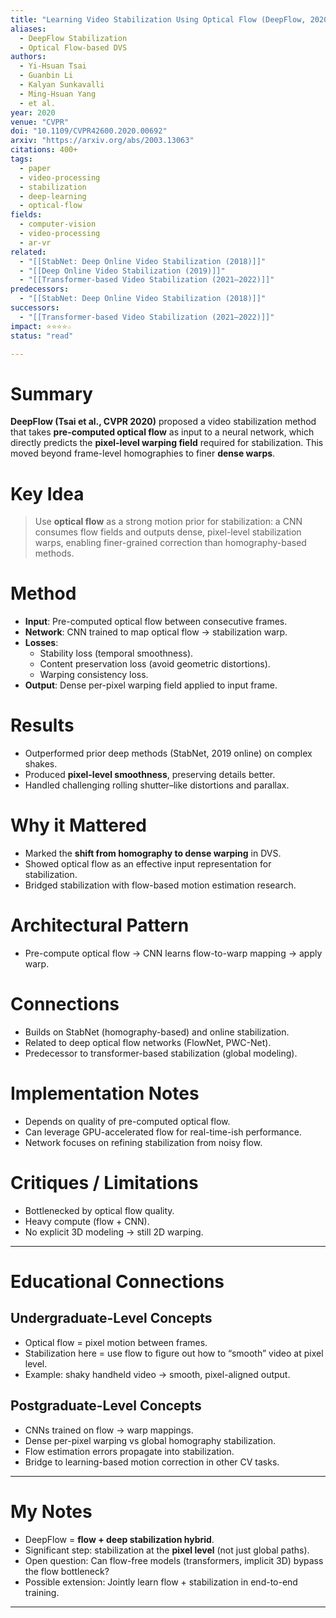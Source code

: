 ```yaml
---
title: "Learning Video Stabilization Using Optical Flow (DeepFlow, 2020)"
aliases:
  - DeepFlow Stabilization
  - Optical Flow-based DVS
authors:
  - Yi-Hsuan Tsai
  - Guanbin Li
  - Kalyan Sunkavalli
  - Ming-Hsuan Yang
  - et al.
year: 2020
venue: "CVPR"
doi: "10.1109/CVPR42600.2020.00692"
arxiv: "https://arxiv.org/abs/2003.13063"
citations: 400+
tags:
  - paper
  - video-processing
  - stabilization
  - deep-learning
  - optical-flow
fields:
  - computer-vision
  - video-processing
  - ar-vr
related:
  - "[[StabNet: Deep Online Video Stabilization (2018)]]"
  - "[[Deep Online Video Stabilization (2019)]]"
  - "[[Transformer-based Video Stabilization (2021–2022)]]"
predecessors:
  - "[[StabNet: Deep Online Video Stabilization (2018)]]"
successors:
  - "[[Transformer-based Video Stabilization (2021–2022)]]"
impact: ⭐⭐⭐⭐☆
status: "read"

---
```


# Summary
**DeepFlow (Tsai et al., CVPR 2020)** proposed a video stabilization method that takes **pre-computed optical flow** as input to a neural network, which directly predicts the **pixel-level warping field** required for stabilization. This moved beyond frame-level homographies to finer **dense warps**.

# Key Idea
> Use **optical flow** as a strong motion prior for stabilization: a CNN consumes flow fields and outputs dense, pixel-level stabilization warps, enabling finer-grained correction than homography-based methods.

# Method
- **Input**: Pre-computed optical flow between consecutive frames.  
- **Network**: CNN trained to map optical flow → stabilization warp.  
- **Losses**:  
  - Stability loss (temporal smoothness).  
  - Content preservation loss (avoid geometric distortions).  
  - Warping consistency loss.  
- **Output**: Dense per-pixel warping field applied to input frame.  

# Results
- Outperformed prior deep methods (StabNet, 2019 online) on complex shakes.  
- Produced **pixel-level smoothness**, preserving details better.  
- Handled challenging rolling shutter–like distortions and parallax.  

# Why it Mattered
- Marked the **shift from homography to dense warping** in DVS.  
- Showed optical flow as an effective input representation for stabilization.  
- Bridged stabilization with flow-based motion estimation research.  

# Architectural Pattern
- Pre-compute optical flow → CNN learns flow-to-warp mapping → apply warp.  

# Connections
- Builds on StabNet (homography-based) and online stabilization.  
- Related to deep optical flow networks (FlowNet, PWC-Net).  
- Predecessor to transformer-based stabilization (global modeling).  

# Implementation Notes
- Depends on quality of pre-computed optical flow.  
- Can leverage GPU-accelerated flow for real-time-ish performance.  
- Network focuses on refining stabilization from noisy flow.  

# Critiques / Limitations
- Bottlenecked by optical flow quality.  
- Heavy compute (flow + CNN).  
- No explicit 3D modeling → still 2D warping.  

---

# Educational Connections

## Undergraduate-Level Concepts
- Optical flow = pixel motion between frames.  
- Stabilization here = use flow to figure out how to “smooth” video at pixel level.  
- Example: shaky handheld video → smooth, pixel-aligned output.  

## Postgraduate-Level Concepts
- CNNs trained on flow → warp mappings.  
- Dense per-pixel warping vs global homography stabilization.  
- Flow estimation errors propagate into stabilization.  
- Bridge to learning-based motion correction in other CV tasks.  

---

# My Notes
- DeepFlow = **flow + deep stabilization hybrid**.  
- Significant step: stabilization at the **pixel level** (not just global paths).  
- Open question: Can flow-free models (transformers, implicit 3D) bypass the flow bottleneck?  
- Possible extension: Jointly learn flow + stabilization in end-to-end training.  

---
